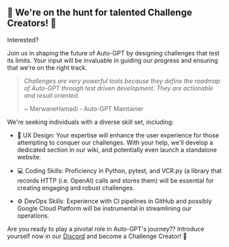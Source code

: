 ## 🏹 We're on the hunt for talented Challenge Creators! 🎯

Interested?

Join us in shaping the future of Auto-GPT by designing challenges that test its limits. Your input will be invaluable in guiding our progress and ensuring that we're on the right track.

> *Challenges are very powerful tools because they define the roadmap of Auto-GPT through test driven development. They are actionable and result oriented.*
>
> ~ MerwaneHamadi - Auto-GPT Maintainer

We're seeking individuals with a diverse skill set, including:

- 🎨 UX Design: Your expertise will enhance the user experience for those attempting to conquer our challenges. With your help, we'll develop a dedicated section in our wiki, and potentially even launch a standalone website.

 - 💻 Coding Skills: Proficiency in Python, pytest, and VCR.py (a library that records HTTP (i.e. OpenAI) calls and stores them) will be essential for creating engaging and robust challenges.

- ⚙️ DevOps Skills: Experience with CI pipelines in GitHub and possibly Google Cloud Platform will be instrumental in streamlining our operations.

Are you ready to play a pivotal role in Auto-GPT's journey?? Introduce yourself now in our [Discord](https://discord.com/channels/1092243196446249134/1092423060923101304) and become a Challenge Creator!
🚀